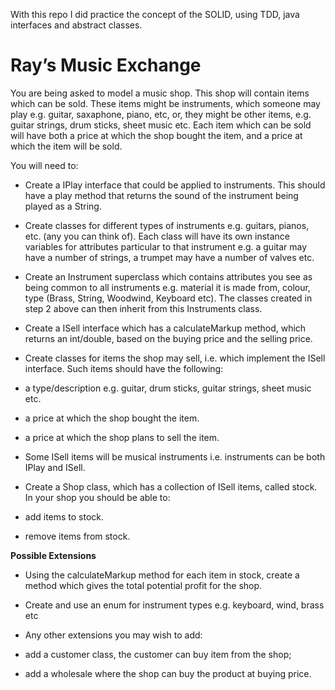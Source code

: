 With this repo I did practice the concept of the SOLID, using TDD,  java interfaces and abstract classes.


# Ray’s Music Exchange

You are being asked to model a music shop. This shop will contain items which can be sold. These items might be instruments, which someone may play e.g. guitar, saxaphone, piano, etc, or, they might be other items, e.g. guitar strings, drum sticks, sheet music etc. Each item which can be sold will have both a price at which the shop bought the item, and a price at which the item will be sold.

You will need to:

- Create a IPlay interface that could be applied to instruments. This should have a play method that returns the sound of the instrument being played as a String.

- Create classes for different types of instruments e.g. guitars, pianos, etc. (any you can think of). Each class will have its own instance variables for attributes particular to that instrument e.g. a guitar may have a number of strings, a trumpet may have a number of valves etc.

- Create an Instrument superclass which contains attributes you see as being common to all instruments e.g. material it is made from, colour, type (Brass, String, Woodwind, Keyboard etc). The classes created in step 2 above can then inherit from this Instruments class.

- Create a ISell interface which has a calculateMarkup method, which returns an int/double, based on the buying price and the selling price.

- Create classes for items the shop may sell, i.e. which implement the ISell interface. Such items should have the following:

- a type/description e.g. guitar, drum sticks, guitar strings, sheet music etc.
- a price at which the shop bought the item.
- a price at which the shop plans to sell the item.

- Some ISell items will be musical instruments i.e. instruments can be both IPlay and ISell.

- Create a Shop class, which has a collection of ISell items, called stock. In your shop you should be able to:
- add items to stock.
- remove items from stock.

**Possible Extensions**

- Using the calculateMarkup method for each item in stock, create a method which gives the total potential profit for the shop.
- Create and use an enum for instrument types e.g. keyboard, wind, brass etc
- Any other extensions you may wish to add:

- add a customer class, the customer can buy item from the shop;
- add a wholesale where the shop can buy the product at buying price.

